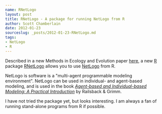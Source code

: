 ```yaml
--- 
name: RNetLogo
layout: post
title: RNetLogo - A package for running NetLogo from R
author: Scott Chamberlain
date: 2012-01-23
sourceslug: _posts/2012-01-23-RNetLogo.md
tags: 
- NetLogo
- R
---
```


Described in a new Methods in Ecology and Evolution paper [here][], a new [R][] package [RNetLogo][] allows you to use [NetLogo][] from R. 

NetLogo is software is a "multi-agent programmable modeling environment". NetLogo can be used in individual- and agent-based modeling, and is used in the book [_Agent-based and Individual-based Modeling: A Practical Introduction_][book] by Railsback & Grimm. 

I have not tried the package yet, but looks interesting. I am always a fan of running stand-alone programs from R if possible. 

[RNetLogo]: http://cran.r-project.org/web/packages/RNetLogo/index.html
[NetLogo]: http://ccl.northwestern.edu/netlogo/
[here]: http://onlinelibrary.wiley.com/doi/10.1111/j.2041-210X.2011.00180.x/abstract
[R]: http://cran.r-project.org/ 
[book]: http://www.railsback-grimm-abm-book.com/ 
